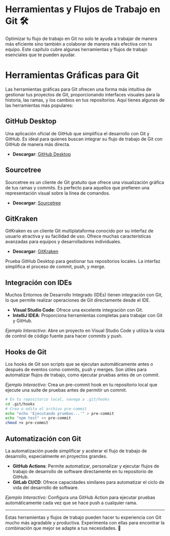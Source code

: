 # Herramientas y Flujos de Trabajo en Git 🛠️

Optimizar tu flujo de trabajo en Git no solo te ayuda a trabajar de manera más eficiente sino también a colaborar de manera más efectiva con tu equipo. Este capítulo cubre algunas herramientas y flujos de trabajo esenciales que te pueden ayudar.

# Herramientas Gráficas para Git

Las herramientas gráficas para Git ofrecen una forma más intuitiva de gestionar tus proyectos de Git, proporcionando interfaces visuales para la historia, las ramas, y los cambios en tus repositorios. Aquí tienes algunas de las herramientas más populares:

## GitHub Desktop

Una aplicación oficial de GitHub que simplifica el desarrollo con Git y GitHub. Es ideal para quienes buscan integrar su flujo de trabajo de Git con GitHub de manera más directa.

- **Descargar**: [GitHub Desktop](https://desktop.github.com/)

## Sourcetree

Sourcetree es un cliente de Git gratuito que ofrece una visualización gráfica de tus ramas y commits. Es perfecto para aquellos que prefieren una representación visual sobre la línea de comandos.

- **Descargar**: [Sourcetree](https://www.sourcetreeapp.com/)

## GitKraken

GitKraken es un cliente Git multiplataforma conocido por su interfaz de usuario atractiva y su facilidad de uso. Ofrece muchas características avanzadas para equipos y desarrolladores individuales.

- **Descargar**: [GitKraken](https://www.gitkraken.com/)

Prueba GitHub Desktop para gestionar tus repositorios locales. La interfaz simplifica el proceso de commit, push, y merge.

## Integración con IDEs

Muchos Entornos de Desarrollo Integrado (IDEs) tienen integración con Git, lo que permite realizar operaciones de Git directamente desde el IDE.

- **Visual Studio Code**: Ofrece una excelente integración con Git.
- **IntelliJ IDEA**: Proporciona herramientas completas para trabajar con Git y GitHub.

_Ejemplo Interactivo:_ Abre un proyecto en Visual Studio Code y utiliza la vista de control de código fuente para hacer commits y push.

## Hooks de Git

Los hooks de Git son scripts que se ejecutan automáticamente antes o después de eventos como commits, push y merges. Son útiles para automatizar flujos de trabajo, como ejecutar pruebas antes de un commit.

_Ejemplo Interactivo:_ Crea un pre-commit hook en tu repositorio local que ejecute una suite de pruebas antes de permitir un commit.

```bash
# En tu repositorio local, navega a .git/hooks
cd .git/hooks
# Crea o edita el archivo pre-commit
echo "echo 'Ejecutando pruebas...'" > pre-commit
echo "npm test" >> pre-commit
chmod +x pre-commit
```

## Automatización con Git

La automatización puede simplificar y acelerar el flujo de trabajo de desarrollo, especialmente en proyectos grandes.

- **GitHub Actions**: Permite automatizar, personalizar y ejecutar flujos de trabajo de desarrollo de software directamente en tu repositorio de GitHub.
- **GitLab CI/CD**: Ofrece capacidades similares para automatizar el ciclo de vida del desarrollo de software.

_Ejemplo Interactivo:_ Configura una GitHub Action para ejecutar pruebas automáticamente cada vez que se hace push a cualquier rama.

---

Estas herramientas y flujos de trabajo pueden hacer tu experiencia con Git mucho más agradable y productiva. Experimenta con ellas para encontrar la combinación que mejor se adapte a tus necesidades. 🌟
